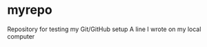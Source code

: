 # myrepo
Repository for testing my Git/GitHub setup
A   l i n e   I   w r o t e   o n   m y   l o c a l   c o m p u t e r    
 